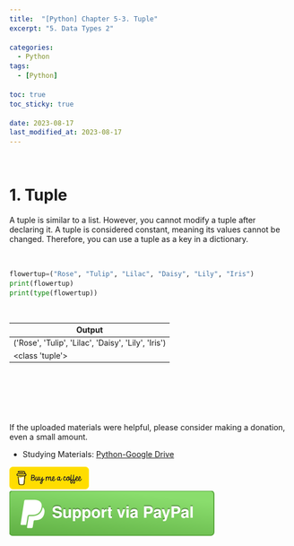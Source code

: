 ```yaml
---
title:  "[Python] Chapter 5-3. Tuple"
excerpt: "5. Data Types 2"

categories:
  - Python
tags:
  - [Python]

toc: true
toc_sticky: true
 
date: 2023-08-17
last_modified_at: 2023-08-17
---
```


&nbsp;

# 1. Tuple
A tuple is similar to a list. However, you cannot modify a tuple after declaring it. A tuple is considered constant, meaning its values cannot be changed. Therefore, you can use a tuple as a key in a dictionary.

&nbsp;

```python
flowertup=("Rose", "Tulip", "Lilac", "Daisy", "Lily", "Iris")
print(flowertup)
print(type(flowertup))
```

&nbsp;

| Output |
|---|
| ('Rose', 'Tulip', 'Lilac', 'Daisy', 'Lily', 'Iris') |
| <class 'tuple'> |

&nbsp;

&nbsp;

&nbsp;

If the uploaded materials were helpful, please consider making a donation, even a small amount.
- Studying Materials: ​[Python-Google Drive](https://drive.google.com/drive/u/3/folders/1btmxn1mWaPy8ZYZvRu2HWbiV2UKsDwLP)

[!["Buy Me A Coffee"](https://raw.githubusercontent.com/Shine-Loi/Shine-Loi.github.io/master/assets/images/Buymeacoffee.png)](https://www.buymeacoffee.com/shine_loi_lee)
[![Support via PayPal](https://raw.githubusercontent.com/Shine-Loi/Shine-Loi.github.io/41d049ca49169c961adde8f77b7d0f6981851ea3/assets/images/Paypal.svg)](https://paypal.me/goldbin0514?country.x=KR&locale.x=ko_KR)
